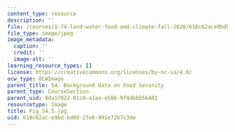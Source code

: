 ```yaml
---
content_type: resource
description: ''
file: /courses/1-74-land-water-food-and-climate-fall-2020/610c62ace9bdbd682fe8991e72b7c3de_Fig_S4.5.jpg
file_type: image/jpeg
image_metadata:
  caption: ''
  credit: ''
  image-alt: ''
learning_resource_types: []
license: https://creativecommons.org/licenses/by-nc-sa/4.0/
ocw_type: OCWImage
parent_title: S4. Background Data on Food Security
parent_type: CourseSection
parent_uid: 8da17822-01c8-a1aa-e586-9f4dbbb56401
resourcetype: Image
title: Fig_S4.5.jpg
uid: 610c62ac-e9bd-bd68-2fe8-991e72b7c3de
---
```

